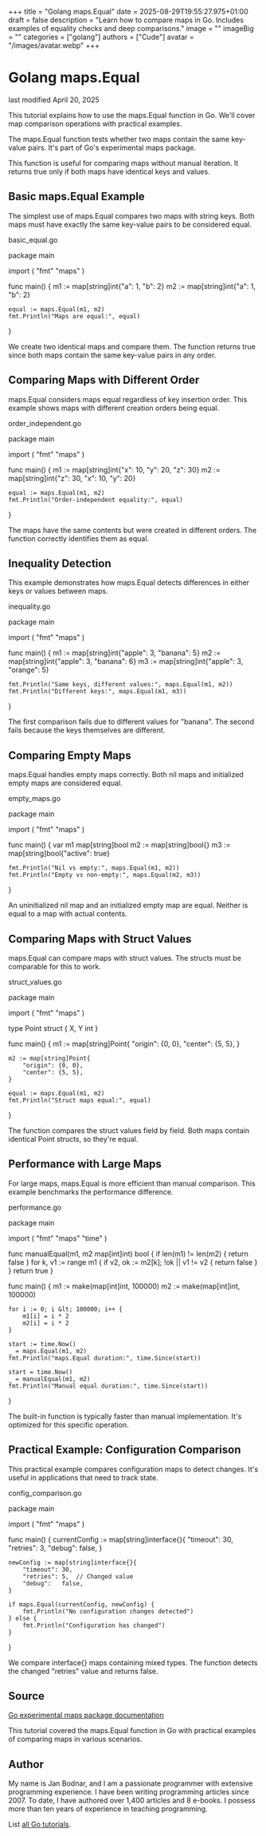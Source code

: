 +++
title = "Golang maps.Equal"
date = 2025-08-29T19:55:27.975+01:00
draft = false
description = "Learn how to compare maps in Go. Includes examples of equality checks and deep comparisons."
image = ""
imageBig = ""
categories = ["golang"]
authors = ["Cude"]
avatar = "/images/avatar.webp"
+++

# Golang maps.Equal

last modified April 20, 2025

This tutorial explains how to use the maps.Equal function in Go.
We'll cover map comparison operations with practical examples.

The maps.Equal function tests whether two maps contain the same
key-value pairs. It's part of Go's experimental maps package.

This function is useful for comparing maps without manual iteration. It returns
true only if both maps have identical keys and values.

## Basic maps.Equal Example

The simplest use of maps.Equal compares two maps with string keys.
Both maps must have exactly the same key-value pairs to be considered equal.

basic_equal.go
  

package main

import (
    "fmt"
    "maps"
)

func main() {
    m1 := map[string]int{"a": 1, "b": 2}
    m2 := map[string]int{"a": 1, "b": 2}
    
    equal := maps.Equal(m1, m2)
    fmt.Println("Maps are equal:", equal)
}

We create two identical maps and compare them. The function returns true since
both maps contain the same key-value pairs in any order.

## Comparing Maps with Different Order

maps.Equal considers maps equal regardless of key insertion order.
This example shows maps with different creation orders being equal.

order_independent.go
  

package main

import (
    "fmt"
    "maps"
)

func main() {
    m1 := map[string]int{"x": 10, "y": 20, "z": 30}
    m2 := map[string]int{"z": 30, "x": 10, "y": 20}
    
    equal := maps.Equal(m1, m2)
    fmt.Println("Order-independent equality:", equal)
}

The maps have the same contents but were created in different orders. The
function correctly identifies them as equal.

## Inequality Detection

This example demonstrates how maps.Equal detects differences in
either keys or values between maps.

inequality.go
  

package main

import (
    "fmt"
    "maps"
)

func main() {
    m1 := map[string]int{"apple": 3, "banana": 5}
    m2 := map[string]int{"apple": 3, "banana": 6}
    m3 := map[string]int{"apple": 3, "orange": 5}
    
    fmt.Println("Same keys, different values:", maps.Equal(m1, m2))
    fmt.Println("Different keys:", maps.Equal(m1, m3))
}

The first comparison fails due to different values for "banana". The second
fails because the keys themselves are different.

## Comparing Empty Maps

maps.Equal handles empty maps correctly. Both nil maps and
initialized empty maps are considered equal.

empty_maps.go
  

package main

import (
    "fmt"
    "maps"
)

func main() {
    var m1 map[string]bool
    m2 := map[string]bool{}
    m3 := map[string]bool{"active": true}
    
    fmt.Println("Nil vs empty:", maps.Equal(m1, m2))
    fmt.Println("Empty vs non-empty:", maps.Equal(m2, m3))
}

An uninitialized nil map and an initialized empty map are equal. Neither is
equal to a map with actual contents.

## Comparing Maps with Struct Values

maps.Equal can compare maps with struct values. The structs must
be comparable for this to work.

struct_values.go
  

package main

import (
    "fmt"
    "maps"
)

type Point struct {
    X, Y int
}

func main() {
    m1 := map[string]Point{
        "origin": {0, 0},
        "center": {5, 5},
    }
    
    m2 := map[string]Point{
        "origin": {0, 0},
        "center": {5, 5},
    }
    
    equal := maps.Equal(m1, m2)
    fmt.Println("Struct maps equal:", equal)
}

The function compares the struct values field by field. Both maps contain
identical Point structs, so they're equal.

## Performance with Large Maps

For large maps, maps.Equal is more efficient than manual comparison.
This example benchmarks the performance difference.

performance.go
  

package main

import (
    "fmt"
    "maps"
    "time"
)

func manualEqual(m1, m2 map[int]int) bool {
    if len(m1) != len(m2) {
        return false
    }
    for k, v1 := range m1 {
        if v2, ok := m2[k]; !ok || v1 != v2 {
            return false
        }
    }
    return true
}

func main() {
    m1 := make(map[int]int, 100000)
    m2 := make(map[int]int, 100000)
    
    for i := 0; i &lt; 100000; i++ {
        m1[i] = i * 2
        m2[i] = i * 2
    }
    
    start := time.Now()
    _ = maps.Equal(m1, m2)
    fmt.Println("maps.Equal duration:", time.Since(start))
    
    start = time.Now()
    _ = manualEqual(m1, m2)
    fmt.Println("Manual equal duration:", time.Since(start))
}

The built-in function is typically faster than manual implementation. It's
optimized for this specific operation.

## Practical Example: Configuration Comparison

This practical example compares configuration maps to detect changes. It's useful
in applications that need to track state.

config_comparison.go
  

package main

import (
    "fmt"
    "maps"
)

func main() {
    currentConfig := map[string]interface{}{
        "timeout": 30,
        "retries": 3,
        "debug":   false,
    }
    
    newConfig := map[string]interface{}{
        "timeout": 30,
        "retries": 5,  // Changed value
        "debug":   false,
    }
    
    if maps.Equal(currentConfig, newConfig) {
        fmt.Println("No configuration changes detected")
    } else {
        fmt.Println("Configuration has changed")
    }
}

We compare interface{} maps containing mixed types. The function detects the
changed "retries" value and returns false.

## Source

[Go experimental maps package documentation](https://pkg.go.dev/golang.org/x/exp/maps)

This tutorial covered the maps.Equal function in Go with practical
examples of comparing maps in various scenarios.

## Author

My name is Jan Bodnar, and I am a passionate programmer with extensive
programming experience. I have been writing programming articles since 2007.
To date, I have authored over 1,400 articles and 8 e-books. I possess more
than ten years of experience in teaching programming.

List [all Go tutorials](/golang/).